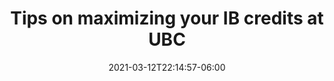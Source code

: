 ---
title: "Tips on maximizing your IB credits at UBC"
date: 2021-03-12T22:14:57-06:00
tags: ["ubc", "ib"]
draft: true
---